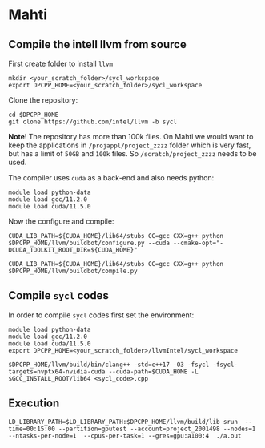 
# Mahti

## Compile the intell llvm from source

First create folder to install `llvm`

```
mkdir <your_scratch_folder>/sycl_workspace
export DPCPP_HOME=<your_scratch_folder>/sycl_workspace
```

Clone the repository:

```
cd $DPCPP_HOME
git clone https://github.com/intel/llvm -b sycl
```

**Note**! The repository has more than 100k files. On Mahti we would want to keep the applications in `/projappl/project_zzzz` folder which is very fast, but has a limit of `50GB` and `100k` files. So `/scratch/project_zzzz` needs to be used.

The compiler uses `cuda` as a back-end and also needs python:

``` 
module load python-data
module load gcc/11.2.0
module load cuda/11.5.0
```

Now the configure and compile:

```
CUDA_LIB_PATH=${CUDA_HOME}/lib64/stubs CC=gcc CXX=g++ python $DPCPP_HOME/llvm/buildbot/configure.py --cuda --cmake-opt="-DCUDA_TOOLKIT_ROOT_DIR=${CUDA_HOME}"

CUDA_LIB_PATH=${CUDA_HOME}/lib64/stubs CC=gcc CXX=g++ python $DPCPP_HOME/llvm/buildbot/compile.py

```

## Compile `sycl` codes 
In order to compile  `sycl` codes first set the environment:

``` 
module load python-data
module load gcc/11.2.0
module load cuda/11.5.0
export DPCPP_HOME=<your_scratch_folder>/llvmIntel/sycl_workspace
```

```
$DPCPP_HOME/llvm/build/bin/clang++ -std=c++17 -O3 -fsycl -fsycl-targets=nvptx64-nvidia-cuda --cuda-path=$CUDA_HOME -L  $GCC_INSTALL_ROOT/lib64 <sycl_code>.cpp 

```
## Execution
```
LD_LIBRARY_PATH=$LD_LIBRARY_PATH:$DPCPP_HOME/llvm/build/lib srun  --time=00:15:00 --partition=gputest --account=project_2001498 --nodes=1 --ntasks-per-node=1  --cpus-per-task=1 --gres=gpu:a100:4  ./a.out
```

